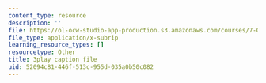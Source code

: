 ```yaml
---
content_type: resource
description: ''
file: https://ol-ocw-studio-app-production.s3.amazonaws.com/courses/7-01sc-fundamentals-of-biology-fall-2011/52094c81446f513c955d035a0b50c082_uDXH6Uu0ghc.vtt
file_type: application/x-subrip
learning_resource_types: []
resourcetype: Other
title: 3play caption file
uid: 52094c81-446f-513c-955d-035a0b50c082
---
```

